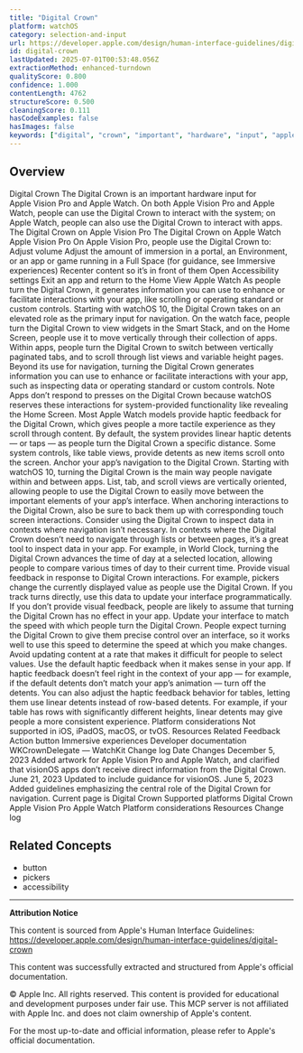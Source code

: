```yaml
---
title: "Digital Crown"
platform: watchOS
category: selection-and-input
url: https://developer.apple.com/design/human-interface-guidelines/digital-crown
id: digital-crown
lastUpdated: 2025-07-01T00:53:48.056Z
extractionMethod: enhanced-turndown
qualityScore: 0.800
confidence: 1.000
contentLength: 4762
structureScore: 0.500
cleaningScore: 0.111
hasCodeExamples: false
hasImages: false
keywords: ["digital", "crown", "important", "hardware", "input", "apple", "vision", "pro", "watch", "both"]
---
```

## Overview

Digital Crown The Digital Crown is an important hardware input for Apple Vision Pro and Apple Watch. On both Apple Vision Pro and Apple Watch, people can use the Digital Crown to interact with the system; on Apple Watch, people can also use the Digital Crown to interact with apps. The Digital Crown on Apple Vision Pro The Digital Crown on Apple Watch Apple Vision Pro On Apple Vision Pro, people use the Digital Crown to: Adjust volume Adjust the amount of immersion in a portal, an Environment, or an app or game running in a Full Space (for guidance, see Immersive experiences) Recenter content so it’s in front of them Open Accessibility settings Exit an app and return to the Home View Apple Watch As people turn the Digital Crown, it generates information you can use to enhance or facilitate interactions with your app, like scrolling or operating standard or custom controls. Starting with watchOS 10, the Digital Crown takes on an elevated role as the primary input for navigation. On the watch face, people turn the Digital Crown to view widgets in the Smart Stack, and on the Home Screen, people use it to move vertically through their collection of apps. Within apps, people turn the Digital Crown to switch between vertically paginated tabs, and to scroll through list views and variable height pages. Beyond its use for navigation, turning the Digital Crown generates information you can use to enhance or facilitate interactions with your app, such as inspecting data or operating standard or custom controls. Note Apps don’t respond to presses on the Digital Crown because watchOS reserves these interactions for system-provided functionality like revealing the Home Screen. Most Apple Watch models provide haptic feedback for the Digital Crown, which gives people a more tactile experience as they scroll through content. By default, the system provides linear haptic detents — or taps — as people turn the Digital Crown a specific distance. Some system controls, like table views, provide detents as new items scroll onto the screen. Anchor your app’s navigation to the Digital Crown. Starting with watchOS 10, turning the Digital Crown is the main way people navigate within and between apps. List, tab, and scroll views are vertically oriented, allowing people to use the Digital Crown to easily move between the important elements of your app’s interface. When anchoring interactions to the Digital Crown, also be sure to back them up with corresponding touch screen interactions. Consider using the Digital Crown to inspect data in contexts where navigation isn’t necessary. In contexts where the Digital Crown doesn’t need to navigate through lists or between pages, it’s a great tool to inspect data in your app. For example, in World Clock, turning the Digital Crown advances the time of day at a selected location, allowing people to compare various times of day to their current time. Provide visual feedback in response to Digital Crown interactions. For example, pickers change the currently displayed value as people use the Digital Crown. If you track turns directly, use this data to update your interface programmatically. If you don’t provide visual feedback, people are likely to assume that turning the Digital Crown has no effect in your app. Update your interface to match the speed with which people turn the Digital Crown. People expect turning the Digital Crown to give them precise control over an interface, so it works well to use this speed to determine the speed at which you make changes. Avoid updating content at a rate that makes it difficult for people to select values. Use the default haptic feedback when it makes sense in your app. If haptic feedback doesn’t feel right in the context of your app — for example, if the default detents don’t match your app’s animation — turn off the detents. You can also adjust the haptic feedback behavior for tables, letting them use linear detents instead of row-based detents. For example, if your table has rows with significantly different heights, linear detents may give people a more consistent experience. Platform considerations Not supported in iOS, iPadOS, macOS, or tvOS. Resources Related Feedback Action button Immersive experiences Developer documentation WKCrownDelegate — WatchKit Change log Date Changes December 5, 2023 Added artwork for Apple Vision Pro and Apple Watch, and clarified that visionOS apps don’t receive direct information from the Digital Crown. June 21, 2023 Updated to include guidance for visionOS. June 5, 2023 Added guidelines emphasizing the central role of the Digital Crown for navigation. Current page is Digital Crown Supported platforms Digital Crown Apple Vision Pro Apple Watch Platform considerations Resources Change log

## Related Concepts

- button
- pickers
- accessibility

---

**Attribution Notice**

This content is sourced from Apple's Human Interface Guidelines: https://developer.apple.com/design/human-interface-guidelines/digital-crown

This content was successfully extracted and structured from Apple's official documentation.

© Apple Inc. All rights reserved. This content is provided for educational and development purposes under fair use. This MCP server is not affiliated with Apple Inc. and does not claim ownership of Apple's content.

For the most up-to-date and official information, please refer to Apple's official documentation.
